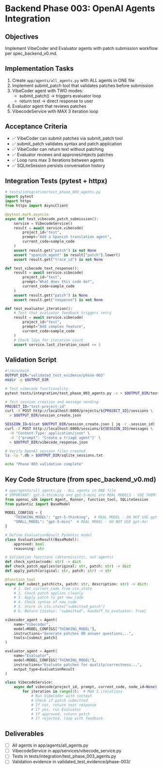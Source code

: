 # Backend Phase 003: OpenAI Agents Integration

## Objectives
Implement VibeCoder and Evaluator agents with patch submission workflow per spec_backend_v0.md.

## Implementation Tasks
1. Create `app/agents/all_agents.py` with ALL agents in ONE file
2. Implement submit_patch tool that validates patches before submission
3. VibeCoder agent with TWO modes:
   - submit_patch() → triggers evaluator loop
   - return text → direct response to user
4. Evaluator agent that reviews patches
5. VibecodeService with MAX 3 iteration loop

## Acceptance Criteria
- ✅ VibeCoder can submit patches via submit_patch tool
- ✅ submit_patch validates syntax and patch application
- ✅ VibeCoder can return text without patching
- ✅ Evaluator reviews and approves/rejects patches
- ✅ Loop runs max 3 iterations between agents
- ✅ SQLiteSession persists conversation history

## Integration Tests (pytest + httpx)
```python
# tests/integration/test_phase_003_agents.py
import pytest
import httpx
from httpx import AsyncClient

@pytest.mark.asyncio
async def test_vibecode_patch_submission():
    service = VibecodeService()
    result = await service.vibecode(
        project_id="test",
        prompt="Add a Spanish translation agent",
        current_code=sample_code
    )
    assert result.get("patch") is not None
    assert "spanish_agent" in result["patch"].lower()
    assert result.get("trace_id") is not None

def test_vibecode_text_response():
    result = await service.vibecode(
        project_id="test",
        prompt="What does this code do?",
        current_code=sample_code
    )
    assert result.get("patch") is None
    assert result.get("response") is not None

def test_evaluator_iteration():
    # Test that evaluator feedback triggers retry
    result = await service.vibecode(
        project_id="test",
        prompt="Add complex feature",
        current_code=sample_code
    )
    # Check logs for iteration count
    assert service.last_iteration_count <= 3
```

## Validation Script
```bash
#!/bin/bash
OUTPUT_DIR="validated_test_evidence/phase-003"
mkdir -p $OUTPUT_DIR

# Test vibecode functionality
pytest tests/integration/test_phase_003_agents.py -v > $OUTPUT_DIR/test_output.log 2>&1

# Test session creation and message sending
PROJECT_ID="test-project-id"
curl -X POST http://localhost:8000/projects/${PROJECT_ID}/sessions \
  > $OUTPUT_DIR/session_create.json

SESSION_ID=$(cat $OUTPUT_DIR/session_create.json | jq -r .session_id)
curl -X POST http://localhost:8000/sessions/${SESSION_ID}/messages \
  -H "Content-Type: application/json" \
  -d '{"prompt": "Create a triage agent"}' \
  > $OUTPUT_DIR/vibecode_response.json

# Verify OpenAI session files created
ls -la *.db > $OUTPUT_DIR/sqlite_sessions.txt

echo "Phase 003 validation complete"
```

## Key Code Structure (from spec_backend_v0.md)
```python
# app/agents/all_agents.py - ALL agents in ONE file
# IMPORTANT: gpt-5-thinking and gpt-5-mini are REAL MODELS - USE THEM!
from openai_sdk import Agent, Runner, function_tool, SQLiteSession
from pydantic import BaseModel

MODEL_CONFIGS = {
    "THINKING_MODEL": "gpt-5-thinking",  # REAL MODEL - DO NOT USE gpt-4o!
    "SMALL_MODEL": "gpt-5-mini"  # REAL MODEL - DO NOT USE gpt-4o!
}

# Define EvaluationResult Pydantic model
class EvaluationResult(BaseModel):
    approved: bool
    reasoning: str

# Validation functions (deterministic, not agents)
def check_syntax(code: str) -> dict
def check_patch_applies(original: str, patch: str) -> dict
def apply_patch(original: str, patch: str) -> str

@function_tool
async def submit_patch(ctx, patch: str, description: str) -> dict:
    # 1. Get current_code from ctx.state
    # 2. Check patch applies cleanly
    # 3. Apply patch to get new_code
    # 4. Check syntax of new_code
    # 5. Store in ctx.state["submitted_patch"]
    # 6. Return {status: "submitted", handoff_to_evaluator: True}

vibecoder_agent = Agent(
    name="Vibecoder",
    model=MODEL_CONFIGS["THINKING_MODEL"],
    instructions="Generate patches OR answer questions...",
    tools=[submit_patch]
)

evaluator_agent = Agent(
    name="Evaluator",
    model=MODEL_CONFIGS["THINKING_MODEL"],
    instructions="Evaluate patches for quality/correctness...",
    output_type=EvaluationResult
)

class VibecodeService:
    async def vibecode(project_id, prompt, current_code, node_id=None):
        for iteration in range(3):  # MAX 3 iterations
            # Run VibeCoder with context
            # Check if patch submitted
            # If not, return text response
            # If yes, run Evaluator
            # If approved, return patch
            # If rejected, loop with feedback
```

## Deliverables
- [ ] All agents in app/agents/all_agents.py
- [ ] VibecodeService in app/services/vibecode_service.py
- [ ] Tests in tests/integration/test_phase_003_agents.py
- [ ] Validation evidence in validated_test_evidence/phase-003/